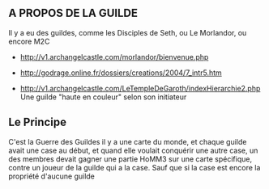 A PROPOS DE LA GUILDE
---

Il y a eu des guildes, comme les Disciples de Seth, ou Le Morlandor, ou encore M2C

- http://v1.archangelcastle.com/morlandor/bienvenue.php

- http://godrage.online.fr/dossiers/creations/2004/7_intr5.htm 

- http://v1.archangelcastle.com/LeTempleDeGaroth/indexHierarchie2.php Une guilde "haute en couleur" selon son initiateur

Le Principe
---

C'est la Guerre des Guildes
il y a une carte du monde,
et chaque guilde avait une case au début, et quand elle voulait conquérir une autre case, un des membres devait gagner une partie HoMM3 sur une carte spécifique, contre un joueur de la guilde qui a la case.
Sauf que si la case est encore la propriété d'aucune guilde
